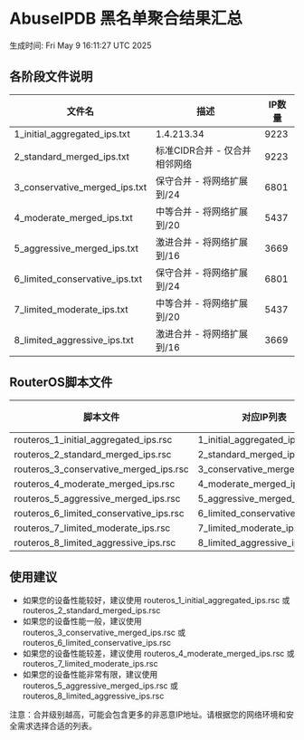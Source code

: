 # AbuseIPDB 黑名单聚合结果汇总
生成时间: Fri May  9 16:11:27 UTC 2025

## 各阶段文件说明

| 文件名 | 描述 | IP数量 |
|--------|------|--------|
| 1_initial_aggregated_ips.txt | 1.4.213.34 | 9223 |
| 2_standard_merged_ips.txt | 标准CIDR合并 - 仅合并相邻网络 | 9223 |
| 3_conservative_merged_ips.txt | 保守合并 - 将网络扩展到/24 | 6801 |
| 4_moderate_merged_ips.txt | 中等合并 - 将网络扩展到/20 | 5437 |
| 5_aggressive_merged_ips.txt | 激进合并 - 将网络扩展到/16 | 3669 |
| 6_limited_conservative_ips.txt | 保守合并 - 将网络扩展到/24 | 6801 |
| 7_limited_moderate_ips.txt | 中等合并 - 将网络扩展到/20 | 5437 |
| 8_limited_aggressive_ips.txt | 激进合并 - 将网络扩展到/16 | 3669 |

## RouterOS脚本文件

| 脚本文件 | 对应IP列表 | IP数量 |
|----------|------------|--------|
| routeros_1_initial_aggregated_ips.rsc | 1_initial_aggregated_ips.txt | 9223 |
| routeros_2_standard_merged_ips.rsc | 2_standard_merged_ips.txt | 9223 |
| routeros_3_conservative_merged_ips.rsc | 3_conservative_merged_ips.txt | 6801 |
| routeros_4_moderate_merged_ips.rsc | 4_moderate_merged_ips.txt | 5437 |
| routeros_5_aggressive_merged_ips.rsc | 5_aggressive_merged_ips.txt | 3669 |
| routeros_6_limited_conservative_ips.rsc | 6_limited_conservative_ips.txt | 6801 |
| routeros_7_limited_moderate_ips.rsc | 7_limited_moderate_ips.txt | 5437 |
| routeros_8_limited_aggressive_ips.rsc | 8_limited_aggressive_ips.txt | 3669 |

## 使用建议

- 如果您的设备性能较好，建议使用 routeros_1_initial_aggregated_ips.rsc 或 routeros_2_standard_merged_ips.rsc
- 如果您的设备性能一般，建议使用 routeros_3_conservative_merged_ips.rsc 或 routeros_6_limited_conservative_ips.rsc
- 如果您的设备性能较差，建议使用 routeros_4_moderate_merged_ips.rsc 或 routeros_7_limited_moderate_ips.rsc
- 如果您的设备性能非常有限，建议使用 routeros_5_aggressive_merged_ips.rsc 或 routeros_8_limited_aggressive_ips.rsc

注意：合并级别越高，可能会包含更多的非恶意IP地址。请根据您的网络环境和安全需求选择合适的列表。
